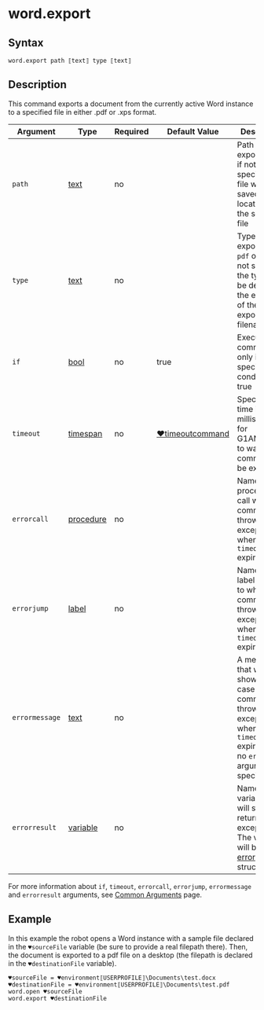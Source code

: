 # word.export

## Syntax

```G1ANT
word.export path ⟦text⟧ type ⟦text⟧
```

## Description

This command exports a document from the currently active Word instance to a specified file in either .pdf or .xps format.

| Argument | Type | Required | Default Value | Description |
| -------- | ---- | -------- | ------------- | ----------- |
|`path`| [text](https://manual.g1ant.com/link/G1ANT.Language/G1ANT.Language/Structures/TextStructure.md) | no |  | Path to the exported file; if not specified, the file will be saved in the location of the source file |
|`type`| [text](https://manual.g1ant.com/link/G1ANT.Language/G1ANT.Language/Structures/TextStructure.md) | no | | Type of the exported file: `pdf` or `xps`); if not specified, the type will be defined by the extension of the exported filename |
| `if`           | [bool](https://manual.g1ant.com/link/G1ANT.Language/G1ANT.Language/Structures/BooleanStructure.md) | no       | true                                                        | Executes the command only if a specified condition is true   |
| `timeout`      | [timespan](https://manual.g1ant.com/link/G1ANT.Language/G1ANT.Language/Structures/TimeSpanStructure.md) | no       | [♥timeoutcommand](https://manual.g1ant.com/link/G1ANT.Language/G1ANT.Addon.Core/Variables/TimeoutCommandVariable.md) | Specifies time in milliseconds for G1ANT.Robot to wait for the command to be executed |
| `errorcall`    | [procedure](https://manual.g1ant.com/link/G1ANT.Language/G1ANT.Language/Structures/ProcedureStructure.md) | no       |                                                             | Name of a procedure to call when the command throws an exception or when a given `timeout` expires |
| `errorjump`    | [label](https://manual.g1ant.com/link/G1ANT.Language/G1ANT.Language/Structures/LabelStructure.md) | no       |                                                             | Name of the label to jump to when the command throws an exception or when a given `timeout` expires |
| `errormessage` | [text](https://manual.g1ant.com/link/G1ANT.Language/G1ANT.Language/Structures/TextStructure.md) | no       |                                                             | A message that will be shown in case the command throws an exception or when a given `timeout` expires, and no `errorjump` argument is specified |
| `errorresult`  | [variable](https://manual.g1ant.com/link/G1ANT.Language/G1ANT.Language/Structures/VariableStructure.md) | no       |                                                             | Name of a variable that will store the returned exception. The variable will be of [error](https://manual.g1ant.com/link/G1ANT.Language/G1ANT.Language/Structures/ErrorStructure.md) structure  |

For more information about `if`, `timeout`, `errorcall`, `errorjump`, `errormessage` and `errorresult` arguments, see [Common Arguments](https://manual.g1ant.com/link/G1ANT.Manual/appendices/common-arguments.md) page.

## Example

In this example the robot opens a Word instance with a sample file declared in the `♥sourceFile` variable (be sure to provide a real filepath there). Then, the document is exported to a pdf file on a desktop (the filepath is declared in the `♥destinationFile` variable).

```G1ANT
♥sourceFile = ♥environment⟦USERPROFILE⟧\Documents\test.docx
♥destinationFile = ♥environment⟦USERPROFILE⟧\Documents\test.pdf
word.open ♥sourceFile
word.export ♥destinationFile
```


